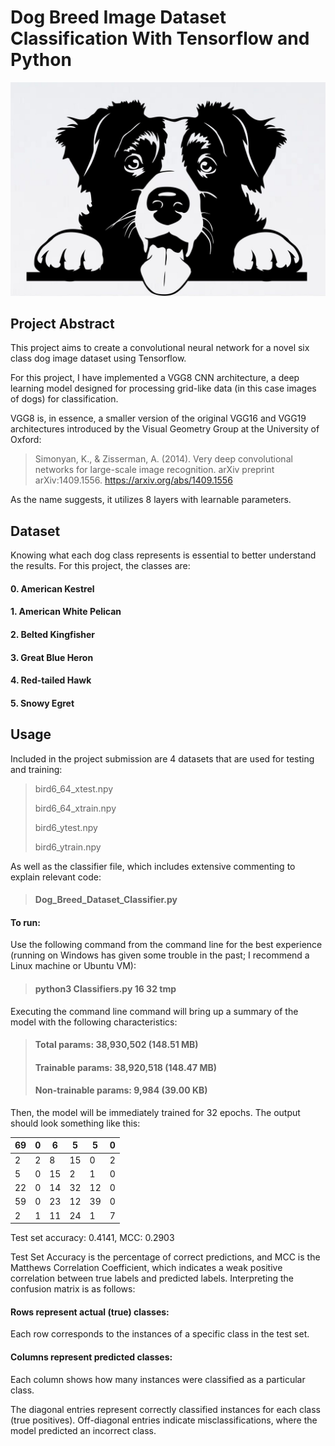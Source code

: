 # Dog Breed Image Dataset Classification With Tensorflow and Python

![Alt Text](BorderCollie.jpg)

## Project Abstract
This project aims to create a convolutional neural network for a novel six class dog image dataset using Tensorflow. 

For this project, I have implemented a VGG8 CNN architecture, a deep learning model designed for processing grid-like data (in this case images of dogs) for classification. 

VGG8 is, in essence, a smaller version of the original VGG16 and VGG19 architectures introduced by the Visual Geometry Group at the University of Oxford:

> Simonyan, K., & Zisserman, A. (2014). Very deep convolutional networks for large-scale image recognition. arXiv preprint arXiv:1409.1556. https://arxiv.org/abs/1409.1556

As the name suggests, it utilizes 8 layers with learnable parameters.

## Dataset

Knowing what each dog class represents is essential to better understand the results. For this project, the classes are:

#### 0. American Kestrel
#### 1. American White Pelican
#### 2. Belted Kingfisher
#### 3. Great Blue Heron
#### 4. Red-tailed Hawk
#### 5. Snowy Egret


## Usage

Included in the project submission are 4 datasets that are used for testing and training:

> bird6_64_xtest.npy
> 
> bird6_64_xtrain.npy
> 
> bird6_ytest.npy
> 
> bird6_ytrain.npy

As well as the classifier file, which includes extensive commenting to explain relevant code:

> #### Dog_Breed_Dataset_Classifier.py

#### To run:
Use the following command from the command line for the best experience (running on Windows has given some trouble in the past; I recommend a Linux machine or Ubuntu VM):

> #### python3 Classifiers.py 16 32 tmp

Executing the command line command will bring up a summary of the model with the following characteristics:

> #### Total params: 38,930,502 (148.51 MB)
> #### Trainable params: 38,920,518 (148.47 MB)
> #### Non-trainable params: 9,984 (39.00 KB)

Then, the model will be immediately trained for 32 epochs. The output should look something like this:


| 69 |  0 |  6 |  5 |  5 |  0 |
|----|----|----|----|----|----|
|  2 |  2 |  8 | 15 |  0 |  2 |
|  5 |  0 | 15 |  2 |  1 |  0 |
| 22 |  0 | 14 | 32 | 12 |  0 |
| 59 |  0 | 23 | 12 | 39 |  0 |
|  2 |  1 | 11 | 24 |  1 |  7 |


Test set accuracy: 0.4141, MCC: 0.2903 

Test Set Accuracy is the percentage of correct predictions, and MCC is the Matthews Correlation Coefficient, which indicates a weak positive correlation between true labels and predicted labels. Interpreting the confusion matrix is as follows:

#### Rows represent actual (true) classes:
Each row corresponds to the instances of a specific class in the test set.

#### Columns represent predicted classes:
Each column shows how many instances were classified as a particular class.

The diagonal entries represent correctly classified instances for each class (true positives). Off-diagonal entries indicate misclassifications, where the model predicted an incorrect class.
